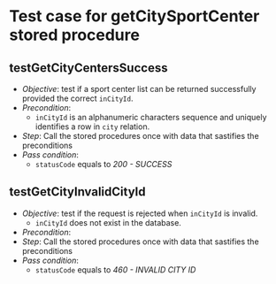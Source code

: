 Test case for getCitySportCenter stored procedure
===

testGetCityCentersSuccess
---
+ _Objective_: test if a sport center list can be returned successfully provided the correct `inCityId`.
+ _Precondition_:
    + `inCityId` is an alphanumeric characters sequence and uniquely identifies a row in `city` relation.
+ _Step_: Call the stored procedures once with data that sastifies the preconditions
+ _Pass condition_:
    + `statusCode` equals to *200 - SUCCESS*


testGetCityInvalidCityId
---
+ _Objective_: test if the request is rejected when `inCityId` is invalid.
    + `inCityId` does not exist in the database.
+ _Precondition_:
+ _Step_: Call the stored procedures once with data that sastifies the preconditions
+ _Pass condition_:
    + `statusCode` equals to *460 - INVALID CITY ID*
